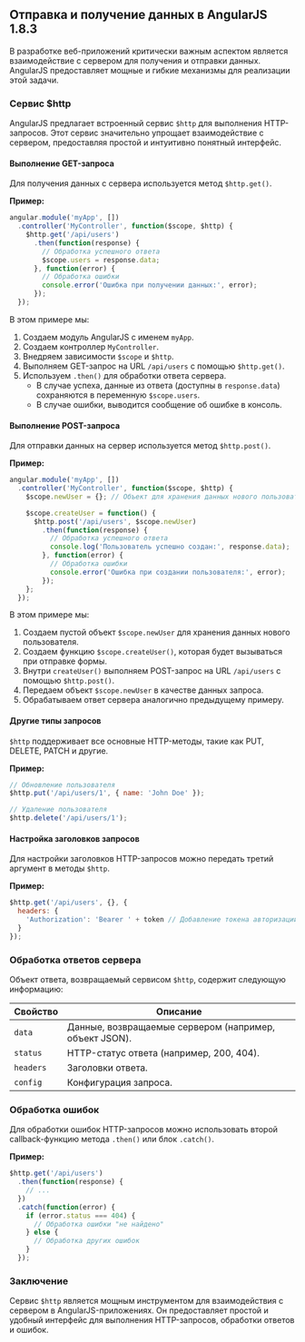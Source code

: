 ## Отправка и получение данных в AngularJS 1.8.3

В разработке веб-приложений критически важным аспектом является взаимодействие с сервером для получения и отправки данных. AngularJS предоставляет мощные и гибкие механизмы для реализации этой задачи. 

### Сервис $http

AngularJS предлагает встроенный сервис `$http` для выполнения HTTP-запросов. Этот сервис значительно упрощает взаимодействие с сервером, предоставляя простой и интуитивно понятный интерфейс.

#### Выполнение GET-запроса

Для получения данных с сервера используется метод `$http.get()`. 

**Пример:**

```javascript
angular.module('myApp', [])
  .controller('MyController', function($scope, $http) {
    $http.get('/api/users')
      .then(function(response) {
        // Обработка успешного ответа
        $scope.users = response.data;
      }, function(error) {
        // Обработка ошибки
        console.error('Ошибка при получении данных:', error);
      });
  });
```

В этом примере мы:

1. Создаем модуль AngularJS с именем `myApp`.
2. Создаем контроллер `MyController`.
3. Внедряем зависимости `$scope` и `$http`.
4. Выполняем GET-запрос на URL `/api/users` с помощью `$http.get()`.
5. Используем `.then()` для обработки ответа сервера.
    * В случае успеха, данные из ответа (доступны в `response.data`) сохраняются в переменную `$scope.users`.
    * В случае ошибки, выводится сообщение об ошибке в консоль.

#### Выполнение POST-запроса

Для отправки данных на сервер используется метод `$http.post()`.

**Пример:**

```javascript
angular.module('myApp', [])
  .controller('MyController', function($scope, $http) {
    $scope.newUser = {}; // Объект для хранения данных нового пользователя

    $scope.createUser = function() {
      $http.post('/api/users', $scope.newUser)
        .then(function(response) {
          // Обработка успешного ответа
          console.log('Пользователь успешно создан:', response.data);
        }, function(error) {
          // Обработка ошибки
          console.error('Ошибка при создании пользователя:', error);
        });
    };
  });
```

В этом примере мы:

1. Создаем пустой объект `$scope.newUser` для хранения данных нового пользователя.
2. Создаем функцию `$scope.createUser()`, которая будет вызываться при отправке формы.
3. Внутри `createUser()` выполняем POST-запрос на URL `/api/users` с помощью `$http.post()`.
4. Передаем объект `$scope.newUser` в качестве данных запроса.
5. Обрабатываем ответ сервера аналогично предыдущему примеру.

#### Другие типы запросов

`$http` поддерживает все основные HTTP-методы, такие как PUT, DELETE, PATCH и другие. 

**Пример:**

```javascript
// Обновление пользователя
$http.put('/api/users/1', { name: 'John Doe' });

// Удаление пользователя
$http.delete('/api/users/1');
```

#### Настройка заголовков запросов

Для настройки заголовков HTTP-запросов можно передать третий аргумент в методы `$http`.

**Пример:**

```javascript
$http.get('/api/users', {}, {
  headers: {
    'Authorization': 'Bearer ' + token // Добавление токена авторизации
  }
});
```

### Обработка ответов сервера

Объект ответа, возвращаемый сервисом `$http`, содержит следующую информацию:

| Свойство | Описание |
|---|---|
| `data` | Данные, возвращаемые сервером (например, объект JSON). |
| `status` | HTTP-статус ответа (например, 200, 404). |
| `headers` | Заголовки ответа. |
| `config` | Конфигурация запроса. |

### Обработка ошибок

Для обработки ошибок HTTP-запросов можно использовать второй callback-функцию метода `.then()` или блок `.catch()`.

**Пример:**

```javascript
$http.get('/api/users')
  .then(function(response) {
    // ...
  })
  .catch(function(error) {
    if (error.status === 404) {
      // Обработка ошибки "не найдено"
    } else {
      // Обработка других ошибок
    }
  });
```

### Заключение

Сервис `$http` является мощным инструментом для взаимодействия с сервером в AngularJS-приложениях. Он предоставляет простой и удобный интерфейс для выполнения HTTP-запросов, обработки ответов и ошибок. 
